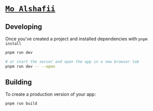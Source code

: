 # [`Mo Alshafii`](https://moalshafii.github.io)

## Developing

Once you've created a project and installed dependencies with `pnpm install` 

```bash
pnpm run dev

# or start the server and open the app in a new browser tab
pnpm run dev -- --open
```

## Building

To create a production version of your app:

```bash
pnpm run build
```